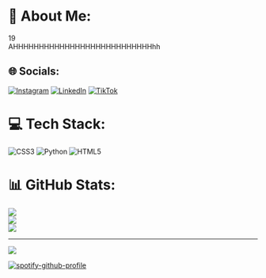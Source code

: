 # 💫 About Me:
19<br>AHHHHHHHHHHHHHHHHHHHHHHHHHHHhh<br>


## 🌐 Socials:
[![Instagram](https://img.shields.io/badge/Instagram-%23E4405F.svg?logo=Instagram&logoColor=white)](https://instagram.com/retraayone) [![LinkedIn](https://img.shields.io/badge/LinkedIn-%230077B5.svg?logo=linkedin&logoColor=white)](https://linkedin.com/in/ayush-bist-709523324) [![TikTok](https://img.shields.io/badge/TikTok-%23000000.svg?logo=TikTok&logoColor=white)](https://tiktok.com/@retraayone) 

# 💻 Tech Stack:
![CSS3](https://img.shields.io/badge/css3-%231572B6.svg?style=for-the-badge&logo=css3&logoColor=white) ![Python](https://img.shields.io/badge/python-3670A0?style=for-the-badge&logo=python&logoColor=ffdd54) ![HTML5](https://img.shields.io/badge/html5-%23E34F26.svg?style=for-the-badge&logo=html5&logoColor=white)
# 📊 GitHub Stats:
![](https://github-readme-stats.vercel.app/api?username=Retraayone&theme=omni&hide_border=false&include_all_commits=false&count_private=false)<br/>
![](https://github-readme-streak-stats.herokuapp.com/?user=Retraayone&theme=omni&hide_border=false)<br/>
![](https://github-readme-stats.vercel.app/api/top-langs/?username=Retraayone&theme=omni&hide_border=false&include_all_commits=false&count_private=false&layout=compact)

---
[![](https://visitcount.itsvg.in/api?id=Retraayone&icon=0&color=0)](https://visitcount.itsvg.in)

[![spotify-github-profile](https://spotify-github-profile.kittinanx.com/api/view?uid=31jfqk5p223golwzm7qmdmtpfvda&cover_image=true&theme=default&show_offline=false&background_color=121212&interchange=true&bar_color_cover=false)](https://github.com/kittinan/spotify-github-profile)




<!-- Proudly created with GPRM ( https://gprm.itsvg.in ) -->
<!---
Retraayone/Retraayone is a ✨ special ✨ repository because its `README.md` (this file) appears on your GitHub profile.
You can click the Preview link to take a look at your changes.
--->

